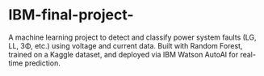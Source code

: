 # IBM-final-project-
A machine learning project to detect and classify power system faults (LG, LL, 3Φ, etc.) using voltage and current data. Built with Random Forest, trained on a Kaggle dataset, and deployed via IBM Watson AutoAI for real-time prediction.
